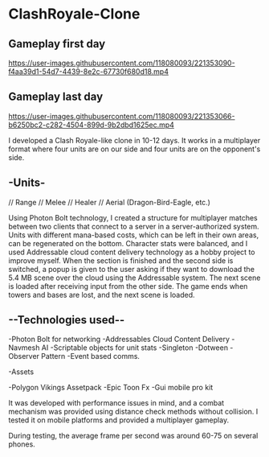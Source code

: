 # ClashRoyale-Clone

## **Gameplay first day**

https://user-images.githubusercontent.com/118080093/221353090-f4aa39d1-54d7-4439-8e2c-67730f680d18.mp4

## **Gameplay last day**

https://user-images.githubusercontent.com/118080093/221353066-b6250bc2-c282-4504-899d-9b2dbd1625ec.mp4


I developed a Clash Royale-like clone in 10-12 days. It works in a multiplayer format where four units are on our side and four units are on the opponent's side.

 ## **-Units-**

// Range
// Melee
// Healer
// Aerial (Dragon-Bird-Eagle, etc.)

Using Photon Bolt technology, I created a structure for multiplayer matches between two clients that connect to a server in a server-authorized system. 
Units with different mana-based costs, which can be left in their own areas, can be regenerated on the bottom. Character stats were balanced,
and I used Addressable cloud content delivery technology as a hobby project to improve myself. When the section is finished and the second side is switched,
a popup is given to the user asking if they want to download the 5.4 MB scene over the cloud using the Addressable system. 
The next scene is loaded after receiving input from the other side. The game ends when towers and bases are lost, and the next scene is loaded.

## **--Technologies used--**

-Photon Bolt for networking
-Addressables Cloud Content Delivery
-Navmesh AI
-Scriptable objects for unit stats
-Singleton
-Dotween
-Observer Pattern
-Event based comms.

-Assets

-Polygon Vikings Assetpack
-Epic Toon Fx
-Gui mobile pro kit

It was developed with performance issues in mind, and a combat mechanism was provided using distance check methods without collision.
I tested it on mobile platforms and provided a multiplayer gameplay.

During testing, the average frame per second was around 60-75 on several phones.
